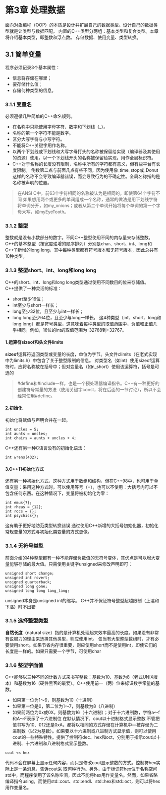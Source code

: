 # 第3章 处理数据
面向对象编程（OOP）的本质是设计并扩展自己的数据类型。设计自己的数据类型就是让类型与数据匹配。
内置的C++类型分两组：基本类型和复合类型。本章将介绍基本类型，即整数和浮点数。
存储数据、使用变量、类型转换。
## 3.1 简单变量
程序必须记录3个基本属性：
- 信息将存储在哪里；
- 要存储什么值；
- 存储何种类型的信息。
### 3.1.1 变量名
必须遵循几种简单的C++命名规则。
- 在名称中只能使用字母字符、数字和下划线（_）。
- 名称的第一个字符不能是数字。
- 区分大写字符与小写字符。
- 不能将C++关键字用作名称。
- 以两个下划线或下划线和大写字母打头的名称被保留给实现（编译器及其使用的资源）使用。以一个下划线开头的名称被保留给实现，用作全局标识符。
- C++对于名称的长度没有限制，名称中所有的字符都有意义，但有些平台有长度限制。
倒数第二点与前面几点有些不同，因为使用像_time_stop或_Donut这样的名称不会导致编译器错误，而会导致行为的不确定性。全局名称指的是名称被声明的位置。
> 在ANSI C中，前63个字符相同的名称被认为是相同的，即使第64个字符不同
如果想用两个或更多的单词组成一个名称，通常的做法是用下划线字符将单词分开，如my_onions；或者从第二个单词开始将每个单词的第一个字母大写，如myEyeTooth。
### 3.1.2 整型
整数就是没有小数部分的数字。不同C++整型使用不同的内存量来存储整数。
C++的基本整型（按宽度递增的顺序排列）分别是char、short、int、long和C++11新增的long long，其中每种类型都有符号版本和无符号版本，因此总共有10种类型。
### 3.1.3 整型short、int、long和long long
C++的short、int、long和long long类型通过使用不同数目的位来存储值。C++提供了一种灵活的标准：
- short至少16位；
- int至少与short一样长；
- long至少32位，且至少与int一样长；
- long long至少64位，且至少与long一样长。
这4种类型（int、short、long和long long）都是符号类型，这意味着每种类型的取值范围中，负值和正值几乎相同。例如，16位的int的取值范围为-32768到+32767。
#### 1.运算符sizeof和头文件limits
**sizeof**运算符返回类型或变量的长度，单位为字节。头文件climits（在老式实现中为limits.h）中包含了关于整型限制的信息。
对类型名（如int）使用sizeof运算符时，应将名称放在括号中；但对变量名（如n_short）使用该运算符，括号是可选的
> #define和#include一样，也是一个预处理器编译指令。C++有一种更好的创建符号常量的方法（使用关键字const，将在后面的一节讨论），所以不会经常使用#define。
#### 2.初始化
初始化将赋值与声明合并在一起。
```
int uncles = 5;
int aunts = uncles;
int chairs = aunts + uncles + 4;
```
C++还有另一种C语言没有的初始化语法：

`int wrens(432);`
#### 3.C++11初始化方式
还有另一种初始化方式，这种方式用于数组和结构，但在C++98中，也可用于单值变量：采用这种方式时，可以使用等号（=），也可以不使用：大括号内可以不包含任何东西。在这种情况下，变量将被初始化为零：
```
int emus{7};
int rheas = {12};
int rocs = {};
int psychics{};
```
这有助于更好地防范类型转换错误
通过使用C++新增的大括号初始化器，初始化常规变量的方式与初始化类变量的方式更像。
### 3.1.4 无符号类型
前面介绍的4种整型都有一种不能存储负数值的无符号变体，其优点是可以增大变量能够存储的最大值。只需使用关键字unsigned来修改声明即可：
```
unsigned short change;
unsigned int rovert;
unsigned quarterback;
unsigned long gone;
unsigned long long lang_lang;
```
unsigned本身是unsigned int的缩写。
C++并不保证符号整型超越限制（上溢和下溢）时不出错
### 3.1.5 选择整型类型
**自然长度**（natural size）指的是计算机处理起来效率最高的长度。如果没有非常有说服力的理由来选择其他类型，则应使用int。
仅当有大型整型数组时，才有必要使用short。如果节省内存很重要，则应使用short而不是使用int，即使它们的长度是一样的。如果只需要一个字节，可使用char
### 3.1.6 整型字面值
C++能够以三种不同的计数方式来书写整数：基数为10、基数为8（老式UNIX版本）和基数为16（硬件黑客的最爱）。C++使用前一（两）位来标识数字常量的基数。
- 如果第一位为1～9，则基数为10（十进制）
- 如果第一位是0，第二位为1～7，则基数为8（八进制）
- 如果前两位为0x或0X，则基数为16（十六进制）；对于十六进制数，字符a～f和A～F表示了十六进制位
在默认情况下，cout以十进制格式显示整数
不管把值书写为10、012还是0xA，都将以相同的方式存储在计算机中—被存储为二进制数（以2为基数）。如果要以十六进制或八进制方式显示值，则可以使用cout的一些特殊特性。提供了控制符dec、hex和oct，分别用于指示cout以十进制、十六进制和八进制格式显示整数。

`cout << hex`

代码不会在屏幕上显示任何内容，而只是修改cout显示整数的方式。控制符hex实际上是一条消息，告诉cout采
取何种行为。另外，由于标识符hex位于名称空间std中，而程序使用了该名称空间，因此不能将hex用作变量名。然而，如果省略编译指令using，而使用std::cout、std::endl、std::hex和std::oct，则可以将hex用作变量名。
